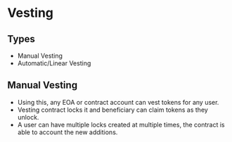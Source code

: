 # Vesting

## Types
* Manual Vesting
* Automatic/Linear Vesting

## Manual Vesting
* Using this, any EOA or contract account can vest tokens for any user.
* Vesting contract locks it and beneficiary can claim tokens as they unlock.
* A user can have multiple locks created at multiple times, the contract is able to account the new additions.